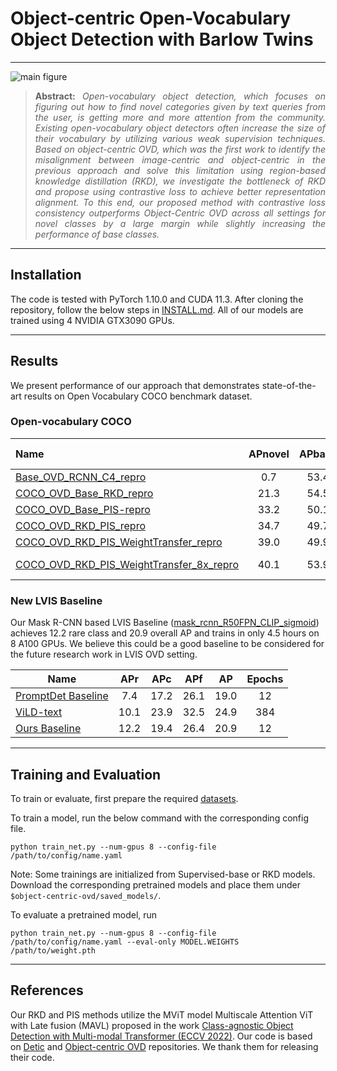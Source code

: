 # Object-centric Open-Vocabulary Object Detection with Barlow Twins
<!-- Official repository of project "[Open-Vocabulary Object Detection with Barlow Twins]". -->

<hr />

![main figure](docs/overall_architecture.png)
> **<p align="justify"> Abstract:** *Open-vocabulary object detection, which focuses on figuring out how to find novel categories given by text queries from the user, is getting more and more attention from the community. Existing open-vocabulary object detectors often increase the size of their vocabulary by utilizing various weak supervision techniques. Based on object-centric OVD, which was the first work to identify the misalignment between image-centric and object-centric in the previous approach and solve this limitation using region-based knowledge distillation (RKD), we investigate the bottleneck of RKD and propose using contrastive loss to achieve better representation alignment. To this end, our proposed method with contrastive loss consistency outperforms Object-Centric OVD across all settings for novel classes by a large margin while slightly increasing the performance of base classes.* </p>

<hr />

## Installation
The code is tested with PyTorch 1.10.0 and CUDA 11.3. After cloning the repository, follow the below steps in [INSTALL.md](docs/INSTALL.md).
All of our models are trained using 4 NVIDIA GTX3090 GPUs. 
<hr />

## Results
We present performance of our approach that demonstrates state-of-the-art results on Open Vocabulary COCO benchmark dataset.


### Open-vocabulary COCO 

| Name                                                                                        | APnovel | APbase |  AP  | Train-time | Download                                                                                                                            |
|:--------------------------------------------------------------------------------------------|:-------:|:------:|:----:|:----------:|---------------------------------------------------------------------------------------------------------------------------------------------------|
| [Base_OVD_RCNN_C4_repro](configs/coco/Base-OVD-RCNN-C4.yaml)                                      |   0.7 | 53.4 | 39.6 |     8h     |[model](https://drive.google.com/file/d/1yol1rZRCCCDGlRbX5ydDWtiqTKsIY4uR/view?usp=share_link) |
| [COCO_OVD_Base_RKD_repro](configs/coco/COCO_OVD_Base_RKD.yaml)                                    |  21.3 | 54.5 | 45.8 |     8h     |[model](https://drive.google.com/file/d/1VQpI4BAfjb9vGZO2K9XuvCcXFyxRZ8Mf/view?usp=share_link) |
| [COCO_OVD_Base_PIS-repro](configs/coco/COCO_OVD_Base_PIS.yaml)                                    |  33.2 | 50.1 | 45.7 |    8.5h    |[model](https://drive.google.com/file/d/1AkW0Y14VWiJY_JxANIiG2Av1SAOCjVwp/view?usp=share_link) |
| [COCO_OVD_RKD_PIS_repro](configs/coco/COCO_OVD_RKD_PIS.yaml)                                      |  34.7 | 49.7 | 45.8 |    8.5h    |[model](https://drive.google.com/file/d/18bRrmqVs1c5-s5yk1NxYTIL0naNDJWHT/view?usp=share_link) |
| [COCO_OVD_RKD_PIS_WeightTransfer_repro](configs/coco/COCO_OVD_RKD_PIS_WeightTransfer.yaml)        |  39.0 | 49.9 | 47.0 |    8.5h    |[model](https://drive.google.com/file/d/11dy8F8JujIZyk80IIf3qpR5iUT4dlqLP/view?usp=share_link) |
| [COCO_OVD_RKD_PIS_WeightTransfer_8x_repro](configs/coco/COCO_OVD_RKD_PIS_WeightTransfer_8x.yaml)  |  40.1 | 53.9 | 50.3 |  2.5 days  |[model](https://drive.google.com/file/d/19USlM-w5u956W7jVtGIqWa_OXA1CE8Ko/view?usp=share_link) |

### New LVIS Baseline
Our Mask R-CNN based LVIS Baseline ([mask_rcnn_R50FPN_CLIP_sigmoid](configs/lvis/mask_rcnn_R50FPN_CLIP_sigmoid.yaml)) 
achieves 12.2 rare class and 20.9 overall AP and trains in only 4.5 hours on 8 A100 GPUs. 
We believe this could be a good baseline to be considered for the future research work in LVIS OVD setting.

| Name                                                                 | APr  | APc  | APf  |  AP  | Epochs |
|----------------------------------------------------------------------|:----:|:----:|:----:|:----:|:------:|
| [PromptDet Baseline](https://arxiv.org/abs/2203.16513)               | 7.4  | 17.2 | 26.1 | 19.0 |   12   |
| [ViLD-text](https://arxiv.org/abs/2104.13921)                        | 10.1 | 23.9 | 32.5 | 24.9 |  384   |
| [Ours Baseline](configs/lvis/mask_rcnn_R50FPN_CLIP_sigmoid.yaml)     | 12.2 | 19.4 | 26.4 | 20.9 |   12   |
<hr />

## Training and Evaluation

To train or evaluate, first prepare the required [datasets](docs/DATASETS.md).

To train a model, run the below command with the corresponding config file.

```
python train_net.py --num-gpus 8 --config-file /path/to/config/name.yaml
```

Note: Some trainings are initialized from Supervised-base or RKD models. Download the corresponding pretrained models
and place them under `$object-centric-ovd/saved_models/`.

To evaluate a pretrained model, run 

```
python train_net.py --num-gpus 8 --config-file /path/to/config/name.yaml --eval-only MODEL.WEIGHTS /path/to/weight.pth
```
<hr />

## References
Our RKD and PIS methods utilize the MViT model Multiscale Attention ViT with Late fusion (MAVL) proposed in the work [Class-agnostic Object Detection with Multi-modal Transformer (ECCV 2022)](https://github.com/mmaaz60/mvits_for_class_agnostic_od).
Our code is based on [Detic](https://github.com/facebookresearch/Detic) and [Object-centric OVD](https://github.com/hanoonaR/object-centric-ovd) repositories. We thank them for releasing their code.

